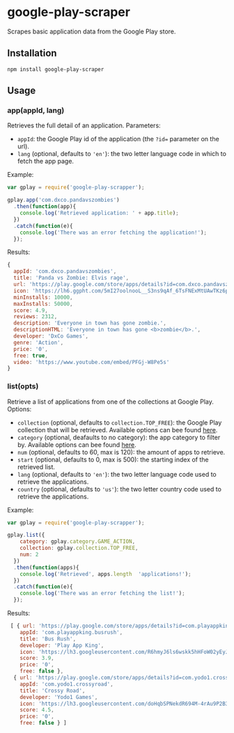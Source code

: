 # google-play-scraper
Scrapes basic application data from the Google Play store.

## Installation
```
npm install google-play-scraper
```

## Usage
### app(appId, lang)

Retrieves the full detail of an application. Parameters:

* `appId`: the Google Play id of the application (the `?id=` parameter on the url).
* `lang` (optional, defaults to `'en'`): the two letter language code in which to fetch the app page.

Example:

```javascript
var gplay = require('google-play-scrapper');

gplay.app('com.dxco.pandavszombies')
  .then(function(app){
    console.log('Retrieved application: ' + app.title);
  })
  .catch(function(e){
    console.log('There was an error fetching the application!');
  });
```
Results:

```javascript
{
  appId: 'com.dxco.pandavszombies',
  title: 'Panda vs Zombie: Elvis rage',
  url: 'https://play.google.com/store/apps/details?id=com.dxco.pandavszombies&hl=en',
  icon: 'https://lh6.ggpht.com/5mI27oolnooL__S3ns9qAf_6TsFNExMtUAwTKz6prWCxEmVkmZZZwe3lI-ZLbMawEJh3=w300',
  minInstalls: 10000,
  maxInstalls: 50000,
  score: 4.9,
  reviews: 2312,
  description: 'Everyone in town has gone zombie.',
  descriptionHTML: 'Everyone in town has gone <b>zombie</b>.',
  developer: 'DxCo Games',
  genre: 'Action',
  price: '0',
  free: true,
  video: 'https://www.youtube.com/embed/PFGj-W8Pe5s'
}
```

### list(opts)
Retrieve a list of applications from one of the collections at Google Play. Options:

* `collection` (optional, defaults to `collection.TOP_FREE`): the Google Play collection that will be retrieved. Available options can bee found [here](https://github.com/facundoolano/google-play-scraper/blob/dev/lib/constants.js#L49).
* `category` (optional, deafaults to no category): the app category to filter by. Available options can bee found [here](https://github.com/facundoolano/google-play-scraper/blob/dev/lib/constants.js#L2).
* `num` (optional, defaults to 60, max is 120): the amount of apps to retrieve.
* `start` (optional, defaults to 0, max is 500): the starting index of the retrieved list.
* `lang` (optional, defaults to `'en'`): the two letter language code used to retrieve the applications.
* `country` (optional, defaults to `'us'`): the two letter country code used to retrieve the applications.

Example:

```javascript
var gplay = require('google-play-scrapper');

gplay.list({
    category: gplay.category.GAME_ACTION,
    collection: gplay.collection.TOP_FREE,
    num: 2
  })
  .then(function(apps){
    console.log('Retrieved', apps.length  'applications!');
  })
  .catch(function(e){
    console.log('There was an error fetching the list!');
  });
```
Results:

```javascript
 [ { url: 'https://play.google.com/store/apps/details?id=com.playappking.busrush',
    appId: 'com.playappking.busrush',
    title: 'Bus Rush',
    developer: 'Play App King',
    icon: 'https://lh3.googleusercontent.com/R6hmyJ6ls6wskk5hHFoW02yEyJpSG36il4JBkVf-Aojb1q4ZJ9nrGsx6lwsRtnTqfA=w340',
    score: 3.9,
    price: '0',
    free: false },
  { url: 'https://play.google.com/store/apps/details?id=com.yodo1.crossyroad',
    appId: 'com.yodo1.crossyroad',
    title: 'Crossy Road',
    developer: 'Yodo1 Games',
    icon: 'https://lh3.googleusercontent.com/doHqbSPNekdR694M-4rAu9P2B3V6ivff76fqItheZGJiN4NBw6TrxhIxCEpqgO3jKVg=w340',
    score: 4.5,
    price: '0',
    free: false } ]
```


